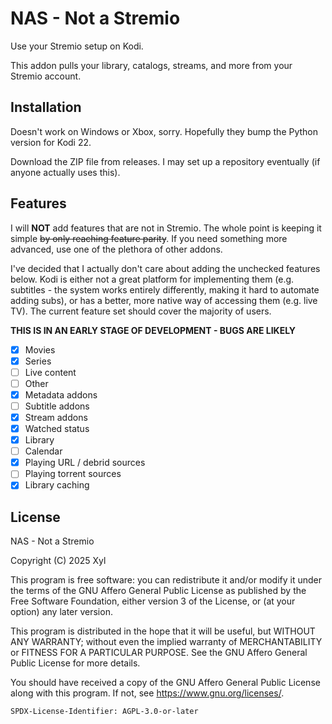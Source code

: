 # NAS - Not a Stremio

Use your Stremio setup on Kodi.

This addon pulls your library, catalogs, streams, and more from your Stremio account.

## Installation

Doesn't work on Windows or Xbox, sorry. Hopefully they bump the Python version for Kodi 22.

Download the ZIP file from releases. I may set up a repository eventually (if anyone actually uses this).

## Features

I will **NOT** add features that are not in Stremio. The whole point is keeping it simple ~~by only reaching feature parity~~. If you need something more advanced, use one of the plethora of other addons.

I've decided that I actually don't care about adding the unchecked features below. Kodi is either not a great platform for implementing them (e.g. subtitles - the system works entirely differently, making it hard to automate adding subs), or has a better, more native way of accessing them (e.g. live TV). The current feature set should cover the majority of users.

**THIS IS IN AN EARLY STAGE OF DEVELOPMENT - BUGS ARE LIKELY**

- [x] Movies
- [x] Series
- [ ] Live content
- [ ] Other
- [x] Metadata addons
- [ ] Subtitle addons
- [x] Stream addons
- [x] Watched status
- [x] Library
- [ ] Calendar
- [x] Playing URL / debrid sources
- [ ] Playing torrent sources
- [x] Library caching

## License

NAS - Not a Stremio

Copyright (C) 2025 Xyl

This program is free software: you can redistribute it and/or modify it under the terms of the GNU Affero General Public License as published by the Free Software Foundation, either version 3 of the License, or (at your option) any later version.

This program is distributed in the hope that it will be useful, but WITHOUT ANY WARRANTY; without even the implied warranty of MERCHANTABILITY or FITNESS FOR A PARTICULAR PURPOSE. See the GNU Affero General Public License for more details.

You should have received a copy of the GNU Affero General Public License along with this program. If not, see <https://www.gnu.org/licenses/>.

```
SPDX-License-Identifier: AGPL-3.0-or-later
```
